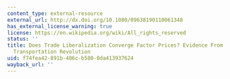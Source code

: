 ```yaml
---
content_type: external-resource
external_url: http://dx.doi.org/10.1080/09638190110061348
has_external_license_warning: true
license: https://en.wikipedia.org/wiki/All_rights_reserved
status: ''
title: Does Trade Liberalization Converge Factor Prices? Evidence From the Antebellum
  Transportation Revolution
uid: f74fea42-891b-406c-b580-0da413937624
wayback_url: ''
---
```

